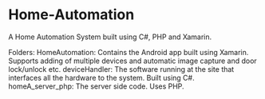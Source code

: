 # Home-Automation
A Home Automation System built using C#, PHP and Xamarin.

Folders:
HomeAutomation: Contains the Android app built using Xamarin. Supports adding of multiple devices and automatic image capture and door lock/unlock etc.
deviceHandler: The software running at the site that interfaces all the hardware to the system. Built using C#.
homeA_server_php: The server side code. Uses PHP.
